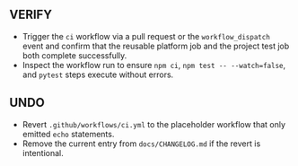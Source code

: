 ## VERIFY
- Trigger the `ci` workflow via a pull request or the `workflow_dispatch` event and confirm that the reusable platform job and the project test job both complete successfully.
- Inspect the workflow run to ensure `npm ci`, `npm test -- --watch=false`, and `pytest` steps execute without errors.

## UNDO
- Revert `.github/workflows/ci.yml` to the placeholder workflow that only emitted `echo` statements.
- Remove the current entry from `docs/CHANGELOG.md` if the revert is intentional.
